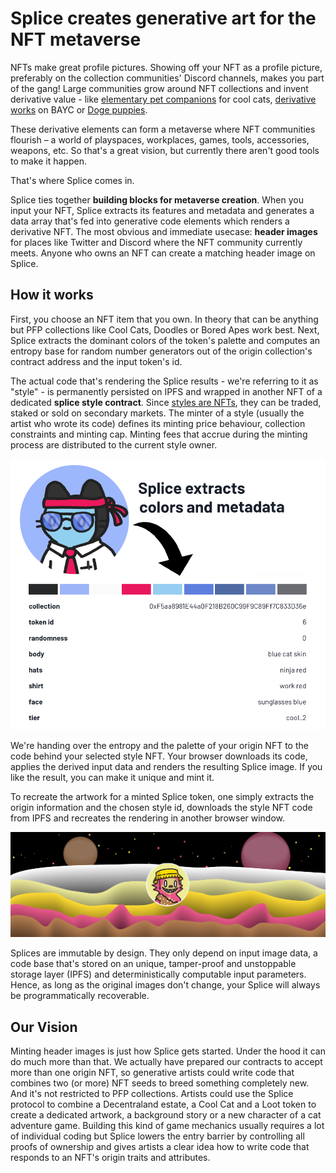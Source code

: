 # Splice creates generative art for the NFT metaverse
 
NFTs make great profile pictures. Showing off your NFT as a profile picture, preferably on the collection communities' Discord channels, makes you part of the gang! Large communities grow around NFT collections and invent derivative value - like [elementary pet companions](https://mobile.twitter.com/coolcatsnft/status/1459302026077110274) for cool cats, [derivative works](https://opensea.io/collection/mutant-ape-yacht-club) on BAYC or [Doge puppies](https://opensea.io/collection/doge-pound-puppies-real).

These derivative elements can form a metaverse where NFT communities flourish – a world of playspaces, workplaces, games, tools, accessories, weapons, etc. So that's a great vision, but currently there aren't good tools to make it happen.

That's where Splice comes in.

Splice ties together **building blocks for metaverse creation**. When you input your NFT, Splice extracts its features and metadata and generates a data array that's fed into generative code elements which renders a derivative NFT. The most obvious and immediate usecase: **header images** for places like Twitter and Discord where the NFT community currently meets. Anyone who owns an NFT can create a matching header image on Splice.

## How it works

First, you choose an NFT item that you own. In theory that can be anything but PFP collections like Cool Cats, Doodles or Bored Apes work best. Next, Splice extracts the dominant colors of the token's palette and computes an entropy base for random number generators out of the origin collection's contract address and the input token's id. 

The actual code that's rendering the Splice results - we're referring to it as "style" - is permanently persisted on IPFS and wrapped in another NFT of a dedicated **splice style contract**. Since [styles are NFTs](https://testnets.opensea.io/collection/splice-style-nft-v2), they can be traded, staked or sold on secondary markets. The minter of a style (usually the artist who wrote its code) defines its minting price behaviour, collection constraints and minting cap. Minting fees that accrue during the minting process are distributed to the current style owner.

![extract](img/extract.png)

We're handing over the entropy and the palette of your origin NFT to the code behind your selected style NFT. Your browser downloads its code, applies the derived input data and renders the resulting Splice image. If you like the result, you can make it unique and mint it. 

To recreate the artwork for a minted Splice token, one simply extracts the origin information and the chosen style id, downloads the style NFT code from IPFS and recreates the rendering in another browser window. 

![extract](img/sample.png)

Splices are immutable by design. They only depend on input image data, a code base that's stored on an unique, tamper-proof and unstoppable storage layer (IPFS) and deterministically computable input parameters. Hence, as long as the original images don't change, your Splice will always be programmatically recoverable.

## Our Vision

Minting header images is just how Splice gets started. Under the hood it can do much more than that. We actually have prepared our contracts to accept more than one origin NFT, so generative artists could write code that combines two (or more) NFT seeds to breed something completely new. And it's not restricted to PFP collections. Artists could use the Splice protocol to combine a Decentraland estate, a Cool Cat and a Loot token to create a dedicated artwork, a background story or a new character of a cat adventure game. Building this kind of game mechanics usually requires a lot of individual coding but Splice lowers the entry barrier by controlling all proofs of ownership and gives artists a clear idea how to write code that responds to an NFT's origin traits and attributes.